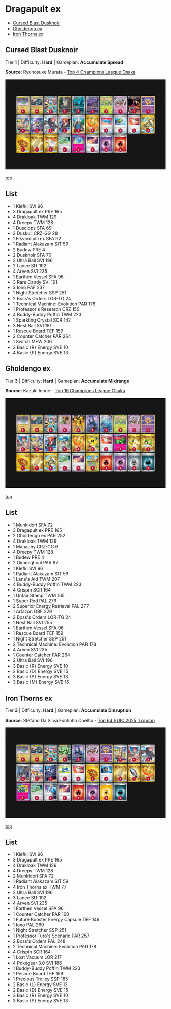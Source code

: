 # Dragapult ex

* [Cursed Blast Dusknoir](#cursed-blast-dusknoir)
* [Gholdengo ex](#gholdengo-ex)
* [Iron Thorns ex](#iron-thorns-ex)

## Cursed Blast Dusknoir

Tier **1** | Difficulty: **Hard** | Gameplan: **Accumulate Spread**

**Source**: Ryunosuke Murata - [Top 4 Champions League Osaka](https://limitlesstcg.com/decks/list/15059)

![decklist](../../!Images/Standard/15BRS-PRE/Dragapult-Dusknoir.png)

[top](#dragapult-ex)

## List
* 1 Klefki SVI 96
* 3 Dragapult ex PRE 165
* 4 Drakloak TWM 129
* 4 Dreepy TWM 128
* 1 Dusclops SFA 69
* 2 Duskull CRZ-GG 28
* 1 Fezandipiti ex SFA 92
* 1 Radiant Alakazam SIT 59
* 2 Budew PRE 4
* 2 Dusknoir SFA 70
* 2 Ultra Ball SVI 196
* 2 Lance SIT 192
* 4 Arven SVI 235
* 1 Earthen Vessel SFA 96
* 3 Rare Candy SVI 191
* 3 Iono PAF 237
* 1 Night Stretcher SSP 251
* 2 Boss's Orders LOR-TG 24
* 1 Technical Machine: Evolution PAR 178
* 1 Professor's Research CRZ 150
* 4 Buddy-Buddy Poffin TWM 223
* 1 Sparkling Crystal SCR 142
* 3 Nest Ball SVI 181
* 1 Rescue Board TEF 159
* 2 Counter Catcher PAR 264
* 1 Switch MEW 206
* 3 Basic {R} Energy SVE 10
* 4 Basic {P} Energy SVE 13

## Gholdengo ex

Tier **3** | Difficulty: **Hard** | Gameplan: **Accumulate Midrange**

**Source**: Kazuki Inoue - [Top 16 Champions League Osaka](https://limitlesstcg.com/decks/list/15064)

![decklist](../../!Images/Standard/15BRS-PRE/Dragapult-Gholdengo.png)

[top](#dragapult-ex)

## List
* 1 Munkidori SFA 72
* 3 Dragapult ex PRE 165
* 2 Gholdengo ex PAR 252
* 4 Drakloak TWM 129
* 1 Manaphy CRZ-GG 6
* 4 Dreepy TWM 128
* 1 Budew PRE 4
* 2 Gimmighoul PAR 87
* 1 Klefki SVI 96
* 1 Radiant Alakazam SIT 59
* 1 Lana's Aid TWM 207
* 4 Buddy-Buddy Poffin TWM 223
* 4 Crispin SCR 164
* 1 Unfair Stamp TWM 165
* 1 Super Rod PAL 276
* 2 Superior Energy Retrieval PAL 277
* 1 Artazon OBF 229
* 2 Boss's Orders LOR-TG 24
* 1 Nest Ball SVI 255
* 1 Earthen Vessel SFA 96
* 1 Rescue Board TEF 159
* 1 Night Stretcher SSP 251
* 2 Technical Machine: Evolution PAR 178
* 4 Arven SVI 235
* 1 Counter Catcher PAR 264
* 2 Ultra Ball SVI 196
* 3 Basic {R} Energy SVE 10
* 2 Basic {D} Energy SVE 15
* 3 Basic {P} Energy SVE 13
* 3 Basic {M} Energy SVE 16

## Iron Thorns ex

Tier **3** | Difficulty: **Hard** | Gameplan: **Accumulate Disruption**

**Source**: Stefano Da Silva Fontinha Coelho - [Top 64 EUIC 2025, London](https://limitlesstcg.com/decks/list/16047)

![decklist](../../!Images/Standard/15BRS-PRE/Dragapult-Iron%20Thorns.png)

[top](#dragapult-ex)

## List
* 1 Klefki SVI 96
* 3 Dragapult ex PRE 165
* 4 Drakloak TWM 129
* 4 Dreepy TWM 128
* 2 Munkidori SFA 72
* 1 Radiant Alakazam SIT 59
* 4 Iron Thorns ex TWM 77
* 2 Ultra Ball SVI 196
* 3 Lance SIT 192
* 4 Arven SVI 235
* 1 Earthen Vessel SFA 96
* 1 Counter Catcher PAR 160
* 1 Future Booster Energy Capsule TEF 149
* 1 Iono PAL 269
* 1 Night Stretcher SSP 251
* 1 Professor Turo's Scenario PAR 257
* 2 Boss's Orders PAL 248
* 2 Technical Machine: Evolution PAR 178
* 4 Crispin SCR 164
* 1 Lost Vacuum LOR 217
* 4 Pokégear 3.0 SVI 186
* 1 Buddy-Buddy Poffin TWM 223
* 1 Rescue Board TEF 159
* 1 Precious Trolley SSP 185
* 2 Basic {L} Energy SVE 12
* 2 Basic {D} Energy SVE 15
* 3 Basic {R} Energy SVE 10
* 3 Basic {P} Energy SVE 13
